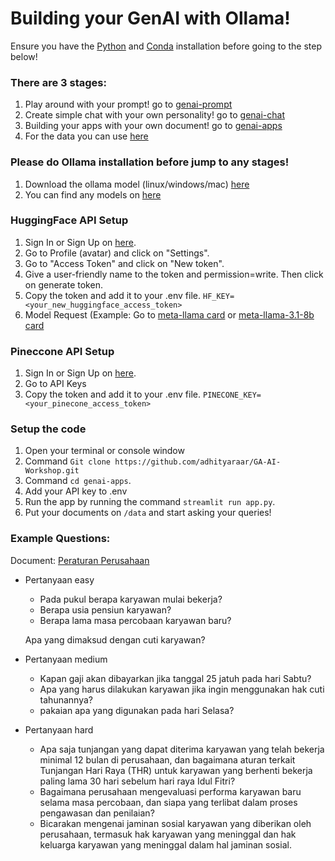 # Building your GenAI with Ollama!

Ensure you have the [Python](https://www.python.org/downloads/) and [Conda](https://docs.anaconda.com/miniconda/) installation before going to the step below!

### There are 3 stages:
1. Play around with your prompt! go to [genai-prompt](https://github.com/adhityaraar/GA-AI-Workshop/tree/main/genai-prompt)
2. Create simple chat with your own personality! go to [genai-chat](https://github.com/adhityaraar/GA-AI-Workshop/tree/main/genai-chat)
3. Building your apps with your own document! go to [genai-apps](https://github.com/adhityaraar/GA-AI-Workshop/tree/main/genai-apps)
4. For the data you can use [here](https://github.com/adhityaraar/GA-AI-Workshop/tree/main/data)

### Please do Ollama installation before jump to any stages!
1. Download the ollama model (linux/windows/mac) [here](https://ollama.com/)
2. You can find any models on [here](https://ollama.com/library)

### HuggingFace API Setup
1. Sign In or Sign Up on [here](https://huggingface.co/).
2. Go to Profile (avatar) and click on "Settings".
3. Go to "Access Token" and click on "New token".
4. Give a user-friendly name to the token and permission=write. Then click on generate token.
5. Copy the token and add it to your .env file. `HF_KEY=<your_new_huggingface_access_token>`
6. Model Request (Example: Go to [meta-llama card](https://huggingface.co/meta-llama) or [meta-llama-3.1-8b card](https://huggingface.co/meta-llama/Llama-3.1-8B)
   
### Pineccone API Setup
1. Sign In or Sign Up on [here](https://www.pinecone.io/).
2. Go to API Keys
3. Copy the token and add it to your .env file. `PINECONE_KEY=<your_pinecone_access_token>`

### Setup the code
1. Open your terminal or console window 
2. Command `Git clone https://github.com/adhityaraar/GA-AI-Workshop.git`
3. Command `cd genai-apps`.
4. Add your API key to .env
5. Run the app by running the command `streamlit run app.py`.
6. Put your documents on `/data` and start asking your queries!

### Example Questions:
Document: [Peraturan Perusahaan](https://github.com/adhityaraar/GA-AI-Workshop/blob/main/data/Peraturan_Perusahaan.pdf)
- Pertanyaan easy
    - Pada pukul berapa karyawan mulai bekerja?
    - Berapa usia pensiun karyawan?
    - Berapa lama masa percobaan karyawan baru?
    
    Apa yang dimaksud dengan cuti karyawan?
    
- Pertanyaan medium
    - Kapan gaji akan dibayarkan jika tanggal 25 jatuh pada hari Sabtu?
    - Apa yang harus dilakukan karyawan jika ingin menggunakan hak cuti tahunannya?
    - pakaian apa yang digunakan pada hari Selasa?
    
- Pertanyaan hard
    - Apa saja tunjangan yang dapat diterima karyawan yang telah bekerja minimal 12 bulan di perusahaan, dan bagaimana aturan terkait Tunjangan Hari Raya (THR) untuk karyawan yang berhenti bekerja paling lama 30 hari sebelum hari raya Idul Fitri?
    - Bagaimana perusahaan mengevaluasi performa karyawan baru selama masa percobaan, dan siapa yang terlibat dalam proses pengawasan dan penilaian?
    - Bicarakan mengenai jaminan sosial karyawan yang diberikan oleh perusahaan, termasuk hak karyawan yang meninggal dan hak keluarga karyawan yang meninggal dalam hal jaminan sosial.
